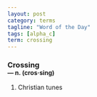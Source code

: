 ```yaml
---
layout: post
category: terms
tagline: "Word of the Day"
tags: [alpha_c]
term: crossing
---
```


<h3>Crossing<br/> <small>&mdash; n. (cros<span>&middot;</span>sing)</small></h3>
<p><ol>
<li>Christian tunes</li>
</ol></p>
